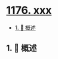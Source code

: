 # [1176. xxx](https://github.com/Tdahuyou/TNotes.leetcode/tree/main/notes/1176.%20xxx)

<!-- region:toc -->

- [1. 📝 概述](#1--概述)

<!-- endregion:toc -->

## 1. 📝 概述
